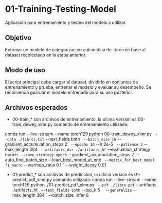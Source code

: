 # 01-Training-Testing-Model
Aplicación para entrenamiento y testeo del modelo a utilizar.

## Objetivo
Entrenar un modelo de categorización automática de libros en base al dataset recolectado en la etapa anterior.

## Modo de uso
El script principal debe cargar el dataset, dividirlo en conjuntos de entrenamiento y prueba, entrenar el modelo y evaluar su desempeño. Se recomienda guardar el modelo entrenado para su uso posterior.

## Archivos esperados
- 00-train_* son archivos de entrenamiento, la ultima version es 00-train_dewey_xlmr.py 
comando de entrenamiento utilizado:

conda run --live-stream --name torch129 python 00-train_dewey_xlmr.py `  --data ./libros.txt `  --text_fields both `  --batch_size 16 `  --gradient_accumulation_steps 2 `  --epochs 10 `  --lr 2e-5 `  --patience 3 `  --max_length 384 `  --artifacts_dir ./artifacts_hf `  --evaluation_strategy epoch `  --save_strategy epoch ` --gradient_accumulation_steps 2 --auto_find_batch_size --load_best_model_at_end `  --metric_for_best_model f1_macro `  --warmup_ratio 0.1 `  --weight_decay 0.01

- 01-predict_* son archivos de prediccion, la ultima version es 01-predict_pdf_xlmr.py 
comando utilizado:
conda run --live-stream --name torch129 python ./01-predict_pdf_xlmr.py `  --pdf ./libro.pdf `  --artifacts ./artifacts_hf `  --text_fields both `  --top_k 5 `  
--generalize `  --max_length 384 `  --batch_size_infer 8
      